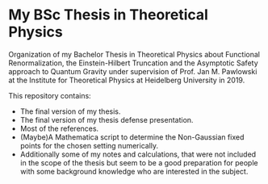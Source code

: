 # My BSc Thesis in Theoretical Physics
Organization of my Bachelor Thesis in Theoretical Physics about Functional Renormalization, the Einstein-Hilbert Truncation and the Asymptotic Safety approach to Quantum Gravity under supervision of Prof. Jan M. Pawlowski at the Institute for Theoretical Physics at Heidelberg University in 2019. 

This repository contains:

- The final version of my thesis.
- The final version of my thesis defense presentation.
- Most of the references.
- (Maybe)A Mathematica script to determine the Non-Gaussian fixed points for the chosen setting numerically.
- Additionally some of my notes and calculations, that were not included in the scope of the thesis but seem to be a good preparation for people with some background knowledge who are interested in the subject.


